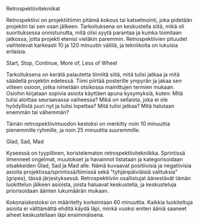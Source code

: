 Retrospektiivitekniikat

Retrospektiivi on projektiitiimin pitämä kokous tai katselmointi, joka
pidetään projektin tai sen osan jälkeen. Tarkoituksena on keskustella siitä,
mikä oli suorituksessa onnistunutta, mitä olisi syytä parantaa ja kuinka
toimitaan jatkossa, jotta projekti etenisi vieläkin paremmin. Retrospektiivien
pituudet vaihtelevat karkeasti 10 ja 120 minuutin välillä, ja tekniikoita on
lukuisia erilaisia.


Start, Stop, Continue, More of, Less of Wheel

Tarkoituksena on kerätä palautetta tiimiltä siitä, mitä tulisi jatkaa ja mitä
säädellä projektin edetessä. Tiimi piirtää posterille ympyrän ja jakaa sen
viiteen osioon, jotka nimetään otsikossa mainittujen termien mukaan. Osiohin
kirjataan sopivia asioita käyttäen apuna kysymyksiä, kuten: Mitä tulisi
aloittaa seuraavassa vaiheessa? Mikä on sellaista, joka ei ole hyödyllistä
juuri nyt ja tulisi lopettaa? Mitä tulisi jatkaa? Mitä halutaan enemmän tai
vähemmän?

Tämän retrospektiivimuodon kestoksi on merkitty noin 10 minuuttia pienemmille
ryhmille, ja noin 25 minuuttia suuremmille.


Glad, Sad, Mad

Kyseessä on tyypillinen, koristelematon retrospektiivitekniikka. Sprintissä
ilmenneet ongelmat, muutokset ja havainnot listataan ja kategorisoidaan
otsakkeiden Glad, Sad ja Mad alle. Nämä kuvaavat positiivisia ja negatiivisia
asioita projektissa/sprintissä/tiimissä sekä "tyhjänpäiviäisiä valituksia"
(gripes), tässä järjestyksessä. Retrospektiiviin osallistujat äänestävät
tämän luokittelun jälkeen asioista, joista haluavat keskustella, ja
keskusteluja priorisoidaan äänten lukumäärän mukaan.

Kokonaiskestoksi on määritelty korkeintaan 60 minuuttia. Kaikkia luokiteltuja
asioita ei välttämättä ehditä käydä läpi, minkä vuoksi eniten ääniä saaneet
aiheet keskustellaan läpi ensimmäisena. 

